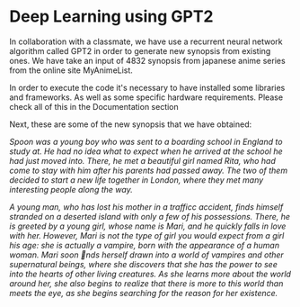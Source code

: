 # Deep Learning using GPT2
In collaboration with a classmate, we have use a recurrent neural network algorithm called GPT2 in order to generate new synopsis from existing ones.
We have take an input of 4832 synopsis from japanese anime series from the online site MyAnimeList.

In order to execute the code it's necessary to have installed some libraries and frameworks. As well as some specific hardware requirements. Please check all of this in the Documentation section

Next, these are some of the new synopsis that we have obtained:

_Spoon was a young boy who was sent to a boarding school in England to study at.
He had no idea what to expect when he arrived at the school he had just moved
into. There, he met a beautiful girl named Rita, who had come to stay with him
after his parents had passed away. The two of them decided to start a new life
together in London, where they met many interesting people along the way._

_A young man, who has lost his mother in a trafficc accident, finds himself stranded
on a deserted island with only a few of his possessions. There, he is greeted by a
young girl, whose name is Mari, and he quickly falls in love with her. However,
Mari is not the type of girl you would expect from a girl his age: she is actually
a vampire, born with the appearance of a human woman.
Mari soon nds herself drawn into a world of vampires and other supernatural
beings, where she discovers that she has the power to see into the hearts of other
living creatures. As she learns more about the world around her, she also begins
to realize that there is more to this world than meets the eye, as she begins
searching for the reason for her existence._
